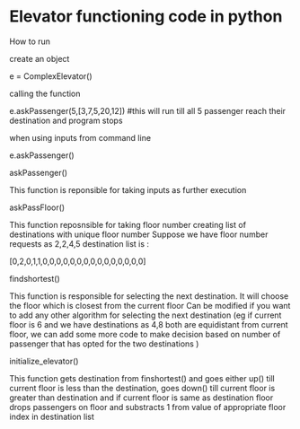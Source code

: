 # Elevator functioning code in python

How to run

create an object

e = ComplexElevator()

calling the function 

e.askPassenger(5,[3,7,5,20,12]) #this will run till all 5 passenger reach their destination and program stops

when using inputs from command line 

e.askPassenger()



askPassenger()

This function is reponsible for taking inputs as further execution

askPassFloor()

This function reposnsible for taking floor number creating list of destinations with unique floor number 
Suppose we have floor number requests as 2,2,4,5
destination list is :

[0,2,0,1,1,0,0,0,0,0,0,0,0,0,0,0,0,0,0,0]

findshortest()

This function is responsible for selecting the next destination. It will choose the floor which is closest from the current floor
Can be modified if you want to add any other algorithm for selecting the next destination (eg if current floor is 6 and we have destinations as 4,8 both are equidistant from current floor, we can add some more code to make decision based on number of passenger that has opted for the two destinations )

initialize_elevator()

This function gets destination from finshortest() and goes either up() till current floor is less than the destination, goes down() till current floor is greater than destination and if current floor is same as destination floor drops passengers on floor and substracts 1 from value of appropriate floor index in destination list 



